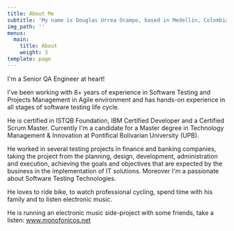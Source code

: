 ```yaml
---
title: About Me
subtitle: 'My name is Douglas Urrea Ocampo, based in Medellín, Colombia'
img_path: ''
menus:
  main:
    title: About
    weight: 3
template: page
---
```

I'm a Senior QA Engineer at heart!

I've been working with 8+ years of experience in Software Testing and Projects Management in Agile environment and has hands-on experience in all stages of software testing life cycle.

He is certified in ISTQB Foundation, IBM Certified Developer and a Certified Scrum Master. Currently I'm a candidate for a Master degree in Technology Management & Innovation at Pontifical Bolivarian University (UPB).

He worked in several testing projects in finance and banking companies, taking the project from the planning, design, development, administration and execution, achieving the goals and objectives that are expected by the business in the implementation of IT solutions. Moreover I'm a passionate about Software Testing Technologies.

He loves to ride bike, to watch professional cycling, spend time with his family and to listen electronic music.

He is running an electronic music side-project with some friends, take a listen: www.monofonicos.net
